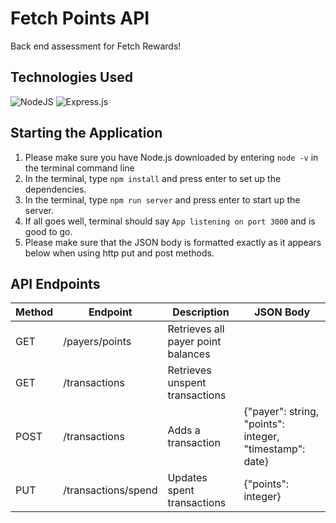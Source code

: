 <!-- ABOUT THE PROJECT -->

# Fetch Points API
Back end assessment for Fetch Rewards!

## Technologies Used
![NodeJS](https://img.shields.io/badge/node.js-6DA55F?style=for-the-badge&logo=node.js&logoColor=white)
![Express.js](https://img.shields.io/badge/express.js-%23404d59.svg?style=for-the-badge&logo=express&logoColor=%2361DAFB)

## Starting the Application
1. Please make sure you have Node.js downloaded by entering `node -v` in the terminal command line
1. In the terminal, type `npm install` and press enter to set up the dependencies.
1. In the terminal, type `npm run server` and press enter to start up the server.
1. If all goes well, terminal should say `App listening on port 3000` and is good to go.
1. Please make sure that the JSON body is formatted exactly as it appears below when using http put and post methods.

## API Endpoints
| Method        | Endpoint      | Description   | JSON Body    |
| ------------- | ------------- | ------------- | ------------- |
| GET           | /payers/points | Retrieves all payer point balances ||
| GET           | /transactions | Retrieves unspent transactions ||
| POST          | /transactions | Adds a transaction | {"payer": string, "points": integer, "timestamp": date} |
| PUT           | /transactions/spend | Updates spent transactions | {"points": integer} |


